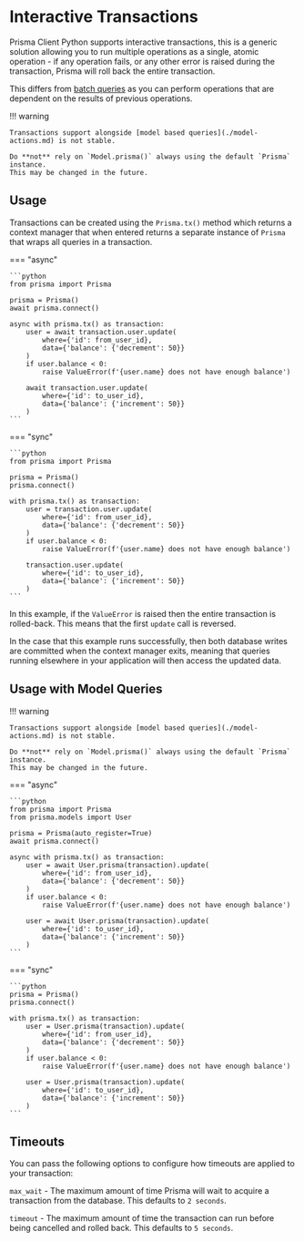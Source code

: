 # Interactive Transactions

Prisma Client Python supports interactive transactions, this is a generic solution allowing you to run multiple operations as a single, atomic operation - if any operation fails, or any other error is raised during the transaction, Prisma will roll back the entire transaction.

This differs from [batch queries](./batching.md) as you can perform operations that are dependent on the results of previous operations.

!!! warning

    Transactions support alongside [model based queries](./model-actions.md) is not stable.

    Do **not** rely on `Model.prisma()` always using the default `Prisma` instance.
    This may be changed in the future.

## Usage

Transactions can be created using the `Prisma.tx()` method which returns a context manager that when entered returns a separate instance of
`Prisma` that wraps all queries in a transaction.

=== "async"

    ```python
    from prisma import Prisma

    prisma = Prisma()
    await prisma.connect()

    async with prisma.tx() as transaction:
        user = await transaction.user.update(
            where={'id': from_user_id},
            data={'balance': {'decrement': 50}}
        )
        if user.balance < 0:
            raise ValueError(f'{user.name} does not have enough balance')

        await transaction.user.update(
            where={'id': to_user_id},
            data={'balance': {'increment': 50}}
        )
    ```

=== "sync"

    ```python
    from prisma import Prisma

    prisma = Prisma()
    prisma.connect()

    with prisma.tx() as transaction:
        user = transaction.user.update(
            where={'id': from_user_id},
            data={'balance': {'decrement': 50}}
        )
        if user.balance < 0:
            raise ValueError(f'{user.name} does not have enough balance')

        transaction.user.update(
            where={'id': to_user_id},
            data={'balance': {'increment': 50}}
        )
    ```

In this example, if the `ValueError` is raised then the entire transaction is rolled-back. This means that the first `update` call is reversed.

In the case that this example runs successfully, then both database writes are committed when the context manager exits, meaning that queries running elsewhere in your application will then access the updated data.

## Usage with Model Queries

!!! warning

    Transactions support alongside [model based queries](./model-actions.md) is not stable.

    Do **not** rely on `Model.prisma()` always using the default `Prisma` instance.
    This may be changed in the future.


=== "async"

    ```python
    from prisma import Prisma
    from prisma.models import User

    prisma = Prisma(auto_register=True)
    await prisma.connect()

    async with prisma.tx() as transaction:
        user = await User.prisma(transaction).update(
            where={'id': from_user_id},
            data={'balance': {'decrement': 50}}
        )
        if user.balance < 0:
            raise ValueError(f'{user.name} does not have enough balance')

        user = await User.prisma(transaction).update(
            where={'id': to_user_id},
            data={'balance': {'increment': 50}}
        )
    ```

=== "sync"

    ```python
    prisma = Prisma()
    prisma.connect()

    with prisma.tx() as transaction:
        user = User.prisma(transaction).update(
            where={'id': from_user_id},
            data={'balance': {'decrement': 50}}
        )
        if user.balance < 0:
            raise ValueError(f'{user.name} does not have enough balance')

        user = User.prisma(transaction).update(
            where={'id': to_user_id},
            data={'balance': {'increment': 50}}
        )
    ```

## Timeouts

You can pass the following options to configure how timeouts are applied to your transaction:

`max_wait` - The maximum amount of time Prisma will wait to acquire a transaction from the database. This defaults to `2 seconds`.

`timeout` - The maximum amount of time the transaction can run before being cancelled and rolled back. This defaults to `5 seconds`.
